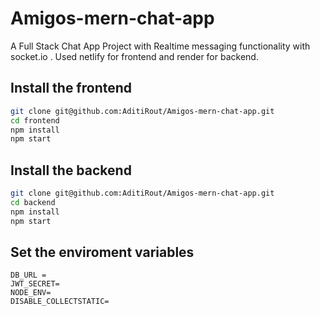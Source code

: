 # Amigos-mern-chat-app
A Full Stack Chat App Project with Realtime messaging functionality with socket.io . Used netlify for frontend and render for backend.

## Install the frontend

```bash
git clone git@github.com:AditiRout/Amigos-mern-chat-app.git
cd frontend
npm install
npm start
```

## Install the backend

```bash
git clone git@github.com:AditiRout/Amigos-mern-chat-app.git
cd backend
npm install
npm start
```
## Set the enviroment variables

```
DB_URL = 
JWT_SECRET=
NODE_ENV=
DISABLE_COLLECTSTATIC=
